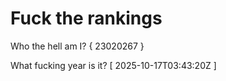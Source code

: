 # Fuck the rankings

Who the hell am I?
{ 23020267 }

What fucking year is it?
[ 2025-10-17T03:43:20Z ]
